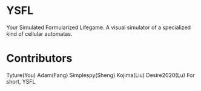 # YSFL
Your Simulated Formularized Lifegame. A visual simulator of a specialized kind of cellular automatas.

# Contributors
Tyture(You)
Adam(Fang)
Simplespy(Sheng)
Kojima(Liu)
Desire2020(Lu)
  For short, YSFL
